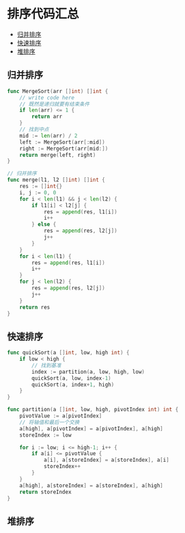 # 排序代码汇总

- <a href="#merge_sort">归并排序</a>
- <a href="#quick_sort">快速排序</a>
- <a href="#heap_sort">堆排序</a>



## <a name="merge_sort">归并排序</a>

```go
func MergeSort(arr []int) []int {
	// write code here
	// 既然是递归就要有结束条件
	if len(arr) <= 1 {
		return arr
	}
	// 找到中点
	mid := len(arr) / 2
	left := MergeSort(arr[:mid])
	right := MergeSort(arr[mid:])
	return merge(left, right)
}

// 归并排序
func merge(l1, l2 []int) []int {
	res := []int{}
	i, j := 0, 0
	for i < len(l1) && j < len(l2) {
		if l1[i] < l2[j] {
			res = append(res, l1[i])
			i++
		} else {
			res = append(res, l2[j])
			j++
		}
	}
	for i < len(l1) {
		res = append(res, l1[i])
		i++
	}
	for j < len(l2) {
		res = append(res, l2[j])
		j++
	}
	return res
}
```



## <a name="quick_sort">快速排序</a>

```go
func quickSort(a []int, low, high int) {
    if low < high {
        // 找到基准
        index := partition(a, low, high, low)
        quickSort(a, low, index-1)
        quickSort(a, index+1, high)
    }
}

func partition(a []int, low, high, pivotIndex int) int {
    pivotValue := a[pivotIndex]
    // 将轴值和最后一个交换
    a[high], a[pivotIndex] = a[pivotIndex], a[high]
    storeIndex := low

    for i := low; i <= high-1; i++ {
        if a[i] <= pivotValue {
            a[i], a[storeIndex] = a[storeIndex], a[i]
            storeIndex++
        }
    }
    a[high], a[storeIndex] = a[storeIndex], a[high]
    return storeIndex
}
```



## <a name="heap_sort">堆排序</a>

```go

```

